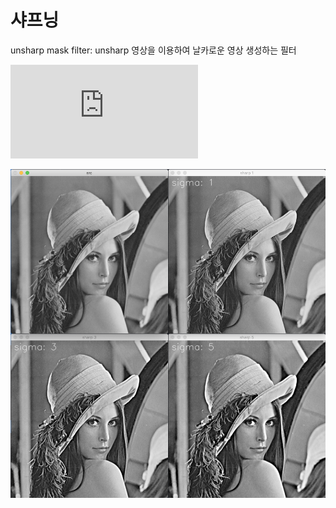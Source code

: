# 샤프닝

unsharp mask filter: unsharp 영상을 이용하여 날카로운 영상 생성하는 필터

![
\begin{align*}
h(x, y) &= f(x, y) + \alpha(f(x, y) - \bar f(x, y)) \\
&= (1 + \alpha)f(x, y) - \alpha \cdot \bar f(x, y)
\end{align*}
](https://latex.codecogs.com/svg.latex?%5Cbegin%7Balign*%7D%20h%28x%2C%20y%29%20%26%3D%20f%28x%2C%20y%29%20&plus;%20%5Calpha%28f%28x%2C%20y%29%20-%20%5Cbar%20f%28x%2C%20y%29%29%20%5C%5C%20%26%3D%20%281%20&plus;%20%5Calpha%29f%28x%2C%20y%29%20-%20%5Calpha%20%5Ccdot%20%5Cbar%20f%28x%2C%20y%29%20%5Cend%7Balign*%7D)

![](images/sharp.png)
